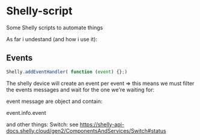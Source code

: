 # Shelly-script
Some Shelly scripts to automate things

As far i undestand (and how i use it):

## Events
```javascript
Shelly.addEventHandler( function (event) {};)
```
The shelly device will create an event per event => this means we must filter the events messages and wait for the one we're waiting for:

event message are object and contain:

event.info.event

and other things:
Switch: see https://shelly-api-docs.shelly.cloud/gen2/ComponentsAndServices/Switch#status
